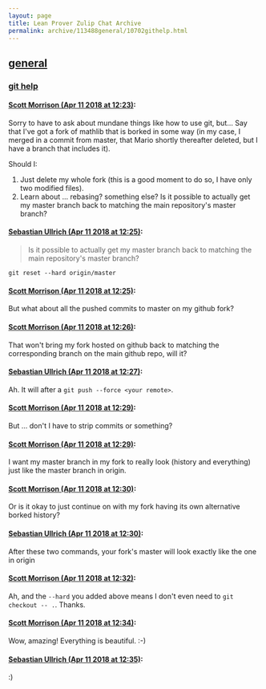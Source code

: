 ```yaml
---
layout: page
title: Lean Prover Zulip Chat Archive 
permalink: archive/113488general/10702githelp.html
---
```


## [general](index.html)
### [git help](10702githelp.html)

#### [Scott Morrison (Apr 11 2018 at 12:23)](https://leanprover.zulipchat.com/#narrow/stream/113488-general/topic/git%20help/near/124926688):
Sorry to have to ask about mundane things like how to use git, but... Say that I've got a fork of mathlib that is borked in some way (in my case, I merged in a commit from master, that Mario shortly thereafter deleted, but I have a branch that includes it).

Should I:
1) Just delete my whole fork (this is a good moment to do so, I have only two modified files).
2) Learn about ... rebasing? something else? Is it possible to actually get my master branch back to matching the main repository's master branch?

#### [Sebastian Ullrich (Apr 11 2018 at 12:25)](https://leanprover.zulipchat.com/#narrow/stream/113488-general/topic/git%20help/near/124926741):
> Is it possible to actually get my master branch back to matching the main repository's master branch?

`git reset --hard origin/master`

#### [Scott Morrison (Apr 11 2018 at 12:25)](https://leanprover.zulipchat.com/#narrow/stream/113488-general/topic/git%20help/near/124926745):
But what about all the pushed commits to master on my github fork?

#### [Scott Morrison (Apr 11 2018 at 12:26)](https://leanprover.zulipchat.com/#narrow/stream/113488-general/topic/git%20help/near/124926784):
That won't bring my fork hosted on github back to matching the corresponding branch on the main github repo, will it?

#### [Sebastian Ullrich (Apr 11 2018 at 12:27)](https://leanprover.zulipchat.com/#narrow/stream/113488-general/topic/git%20help/near/124926797):
Ah. It will after a `git push --force <your remote>`.

#### [Scott Morrison (Apr 11 2018 at 12:29)](https://leanprover.zulipchat.com/#narrow/stream/113488-general/topic/git%20help/near/124926866):
But ... don't I have to strip commits or something?

#### [Scott Morrison (Apr 11 2018 at 12:29)](https://leanprover.zulipchat.com/#narrow/stream/113488-general/topic/git%20help/near/124926869):
I want my master branch in my fork to really look (history and everything) just like the master branch in origin.

#### [Scott Morrison (Apr 11 2018 at 12:30)](https://leanprover.zulipchat.com/#narrow/stream/113488-general/topic/git%20help/near/124926911):
Or is it okay to just continue on with my fork having its own alternative borked history?

#### [Sebastian Ullrich (Apr 11 2018 at 12:30)](https://leanprover.zulipchat.com/#narrow/stream/113488-general/topic/git%20help/near/124926913):
After these two commands, your fork's master will look exactly like the one in origin

#### [Scott Morrison (Apr 11 2018 at 12:32)](https://leanprover.zulipchat.com/#narrow/stream/113488-general/topic/git%20help/near/124926967):
Ah, and the `--hard` you added above means I don't even need to `git checkout -- .`. Thanks.

#### [Scott Morrison (Apr 11 2018 at 12:34)](https://leanprover.zulipchat.com/#narrow/stream/113488-general/topic/git%20help/near/124927019):
Wow, amazing! Everything is beautiful. :-)

#### [Sebastian Ullrich (Apr 11 2018 at 12:35)](https://leanprover.zulipchat.com/#narrow/stream/113488-general/topic/git%20help/near/124927025):
:)

